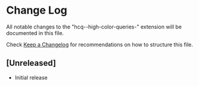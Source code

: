 # Change Log
All notable changes to the "hcq--high-color-queries-" extension will be documented in this file.

Check [Keep a Changelog](http://keepachangelog.com/) for recommendations on how to structure this file.

## [Unreleased]
- Initial release
